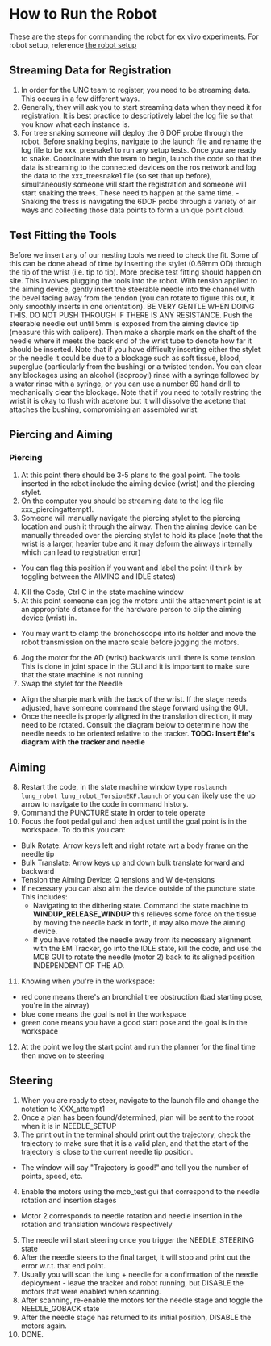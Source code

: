 # How to Run the Robot
These are the steps for commanding the robot for ex vivo experiments. For robot setup, reference [the robot setup]()

## Streaming Data for Registration
1. In order for the UNC team to register, you need to be streaming data. This occurs in a few different ways.
2. Generally, they will ask you to start streaming data when they need it for registration. It is best practice to descriptively label the log file so that you know what each instance is.
3. For tree snaking someone will deploy the 6 DOF probe through the robot. Before snaking begins, navigate to the launch file and rename the log file to be xxx_presnake1 to run any setup tests. Once you are ready to snake. Coordinate with the team to begin, launch the code so that the data is streaming to the connected devices on the ros network and log the data to the xxx_treesnake1 file (so set that up before), simultaneously someone will start the registration and someone will start snaking the trees. These need to happen at the same time.
  -Snaking the tress is navigating the 6DOF probe through a variety of air ways and collecting those data points to form a unique point cloud.

## Test Fitting the Tools
Before we insert any of our nesting tools we need to check the fit. Some of this can be done ahead of time by inserting the stylet (0.69mm OD) through the tip of the wrist (i.e. tip to tip). More precise test fitting should happen on site. This involves plugging the tools into the robot. With tension applied to the aiming device, gently insert the steerable needle into the channel with the bevel facing away from the tendon (you can rotate to figure this out, it only smoothly inserts in one orientation). BE VERY GENTLE WHEN DOING THIS. DO NOT PUSH THROUGH IF THERE IS ANY RESISTANCE. Push the steerable needle out until 5mm is exposed from the aiming device tip (measure this with calipers). Then make a sharpie mark on the shaft of the needle where it meets the back end of the wrist tube to denote how far it should be inserted. Note that if you have difficulty inserting either the stylet or the needle it could be due to a blockage such as soft tissue, blood, superglue (particularly from the bushing) or a twisted tendon. You can clear any blockages using an alcohol (isopropyl) rinse with a syringe followed by a water rinse with a syringe, or you can use a number 69 hand drill to mechanically clear the blockage. Note that if you need to totally restring the wrist it is okay to flush with acetone but it will dissolve the acetone that attaches the bushing, compromising an assembled wrist.

## Piercing and Aiming
### Piercing
1. At this point there should be 3-5 plans to the goal point. The tools inserted in the robot include the aiming device (wrist) and the piercing stylet.
2. On the computer you should be streaming data to the log file xxx_piercingattempt1.
3. Someone will manually navigate the piercing stylet to the piercing location and push it through the airway. Then the aiming device can be manually threaded over the piercing stylet to hold its place (note that the wrist is a larger, heavier tube and it may deform the airways internally which can lead to registration error)
  - You can flag this position if you want and label the point (I think by toggling between the AIMING and IDLE states)
4. Kill the Code, Ctrl C in the state machine window
5. At this point someone can jog the motors until the attachment point is at an appropriate distance for the hardware person to clip the aiming device (wrist) in.
  - You may want to clamp the bronchoscope into its holder and move the robot transmission on the macro scale before jogging the motors.
6. Jog the motor for the AD (wrist) backwards until there is some tension. This is done in joint space in the GUI and it is important to make sure that the state machine is not running
7. Swap the stylet for the Needle
  - Align the sharpie mark with the back of the wrist. If the stage needs adjusted, have someone command the stage forward using the GUI.
  - Once the needle is properly aligned in the translation direction, it may need to be rotated. Consult the diagram below to determine how the needle needs to be oriented relative to the tracker.
  **TODO: Insert Efe's diagram with the tracker and needle**

## Aiming
8. Restart the code, in the state machine window type ```roslaunch lung_robot lung_robot_TorsionEKF.launch``` or you can likely use the up arrow to navigate to the code in command history.
9. Command the PUNCTURE state in order to tele operate
10. Focus the foot pedal gui and then adjust until the goal point is in the workspace. To do this you can:
  - Bulk Rotate: Arrow keys left and right rotate wrt a body frame on the needle tip
  - Bulk Translate: Arrow keys up and down bulk translate forward and backward
  - Tension the Aiming Device: Q tensions and W de-tensions
  - If necessary you can also aim the device outside of the puncture state. This includes:
    - Navigating to the dithering state. Command the state machine to **WINDUP_RELEASE_WINDUP** this relieves some force on the tissue by moving the needle back in forth, it may also move the aiming device.
    - If you have rotated the needle away from its necessary alignment with the EM Tracker, go into the IDLE state, kill the code, and use the MCB GUI to rotate the needle (motor 2) back to its aligned position INDEPENDENT OF THE AD.
11. Knowing when you're in the workspace:
  - red cone means there's an bronchial tree obstruction (bad starting pose, you're in the airway)
  - blue cone means the goal is not in the workspace
  - green cone means you have a good start pose and the goal is in the workspace
12. At the point we log the start point and run the planner for the final time then move on to steering

## Steering
1. When you are ready to steer, navigate to the launch file and change the notation to XXX_attempt1
2. Once a plan has been found/determined, plan will be sent to the robot when it is in NEEDLE_SETUP
3. The print out in the terminal should print out the trajectory, check the trajectory to make sure that it is a valid plan, and that the start of the trajectory is close to the current needle tip position.
  - The window will say "Trajectory is good!" and tell you the number of points, speed, etc.
4. Enable the motors using the mcb_test gui that correspond to the needle rotation and insertion stages
  - Motor 2 corresponds to needle rotation and needle insertion in the rotation and translation windows respectively
5. The needle will start steering once you trigger the NEEDLE_STEERING state
6. After the needle steers to the final target, it will stop and print out the error w.r.t. that end point.
7. Usually you will scan the lung + needle for a confirmation of the needle deployment - leave the tracker and robot running, but DISABLE the motors that were enabled when scanning.
8. After scanning, re-enable the motors for the needle stage and toggle the NEEDLE_GOBACK state
9. After the needle stage has returned to its initial position, DISABLE the motors again.
10. DONE.
